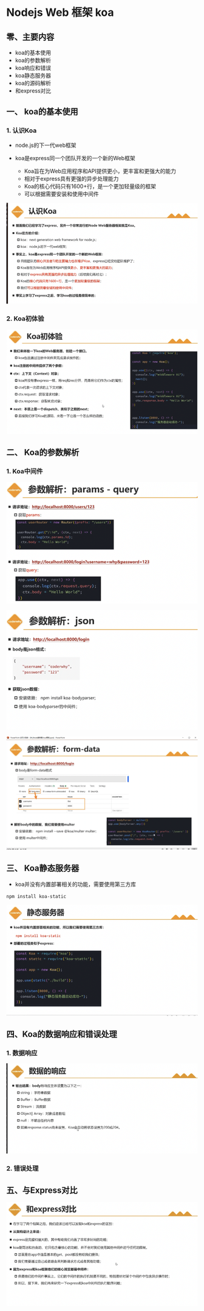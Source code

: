 # Nodejs Web 框架 koa

## 零、主要内容

- koa的基本使用
- koa的参数解析
- koa响应和错误
- koa静态服务器
- koa的源码解析
- 和express对比

## 一、 koa的基本使用

### 1. 认识Koa

- node.js的下一代web框架

- koa是express同一个团队开发的一个新的Web框架
  - Koa旨在为Web应用程序和API提供更小，更丰富和更强大的能力
  - 相对于express具有更强的异步处理能力
  - Koa的核心代码只有1600+行，是一个更加轻量级的框架
  - 可以根据需要安装和使用中间件

![Alt text](image-47.png)

### 2. Koa初体验

![Alt text](image-48.png)

## 二、 Koa的参数解析

### 1. Koa中间件

![Alt text](image-49.png)

![Alt text](image-50.png)

![Alt text](image-51.png)

## 三、 Koa静态服务器

- koa并没有内置部署相关的功能，需要使用第三方库

```shell
npm install koa-static
```

![Alt text](image-52.png)

## 四、Koa的数据响应和错误处理

### 1. 数据响应

![Alt text](image-53.png)

### 2. 错误处理

## 五、与Express对比

![Alt text](image-54.png)
